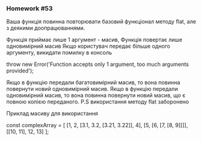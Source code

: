 ### Homework #53

Ваша функція повинна повторювати базовий функціонал методу flat, але з деякими доопрацюваннями.

Функція приймає лише 1 аргумент - масив,
Функція повертає лише одновимірний масив
Якщо користувач передає більше одного аргументу, викидати помилку в консоль


throw new Error('Function accepts only 1 argument, too much arguments provided');


Якщо в функцію передали багатовимірний масив, то вона повинна повернути новий одновимірний масив.
Якщо в функцію передали одновимірний масив, то вона повинна повернути новий масив, що є повною копією переданого.
P.S використання методу flat заборонено

Приклад масиву для використання

const complexArray = [
[1, 2, [3.1, 3.2, [3.21, 3.22]], 4],
[5, [6, [7, [8, 9]]]],
[[10, 11], 12, 13]
];
